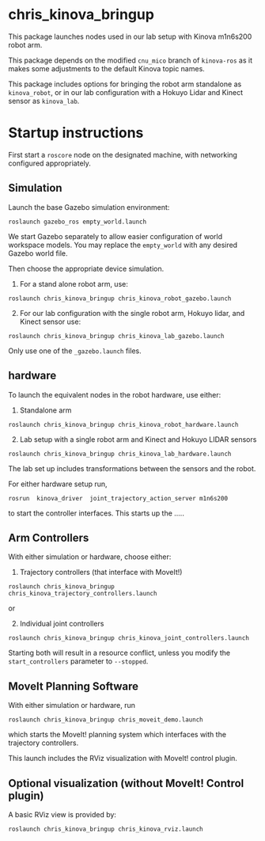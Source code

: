 chris_kinova_bringup
===================

This package launches nodes used in our lab setup with Kinova m1n6s200 robot arm.


This package depends on the modified ``cnu_mico`` branch of ``kinova-ros`` as it
makes some adjustments to the default Kinova topic names.


This package includes options for bringing the robot arm standalone as ```kinova_robot```, or
in our lab configuration with a Hokuyo Lidar and Kinect sensor as ```kinova_lab```.


# Startup instructions

First start a ```roscore``` node on the designated machine, with networking configured
appropriately.

## Simulation
Launch the base Gazebo simulation environment:
```
roslaunch gazebo_ros empty_world.launch
```
We start Gazebo separately to allow easier configuration of world workspace models.
You may replace the ```empty_world``` with any desired Gazebo world file.

Then choose the appropriate device simulation.

1. For a stand alone robot arm, use:

```
roslaunch chris_kinova_bringup chris_kinova_robot_gazebo.launch
```

2. For our lab configuration with the single robot arm, Hokuyo lidar,
and Kinect sensor use:

```
roslaunch chris_kinova_bringup chris_kinova_lab_gazebo.launch
```

Only use one of the ```_gazebo.launch``` files.

## hardware

To launch the equivalent nodes in the robot hardware, use either:

1. Standalone arm

```
roslaunch chris_kinova_bringup chris_kinova_robot_hardware.launch
```

2. Lab setup with a single robot arm and Kinect and Hokuyo LIDAR sensors

```
roslaunch chris_kinova_bringup chris_kinova_lab_hardware.launch
```
The lab set up includes transformations between the sensors and the robot.

For either hardware setup run,
```
rosrun  kinova_driver  joint_trajectory_action_server m1n6s200
```
to start the controller interfaces.
This starts up the ....<Later>.

## Arm Controllers

With either simulation or hardware, choose either:

1. Trajectory controllers (that interface with MoveIt!)

```
roslaunch chris_kinova_bringup chris_kinova_trajectory_controllers.launch
```

or

2. Individual joint controllers

```
roslaunch chris_kinova_bringup chris_kinova_joint_controllers.launch
```

Starting both will result in a resource conflict, unless you modify the ``start_controllers`` parameter to ``--stopped``.



## MoveIt Planning Software

With either simulation or hardware, run
```
roslaunch chris_kinova_bringup chris_moveit_demo.launch
```
which starts the MoveIt! planning system which interfaces with the trajectory controllers.

This launch includes the RViz visualization with
MoveIt! control plugin.

## Optional visualization (without MoveIt! Control plugin)

A basic RViz view is provided by:
```
roslaunch chris_kinova_bringup chris_kinova_rviz.launch
```
